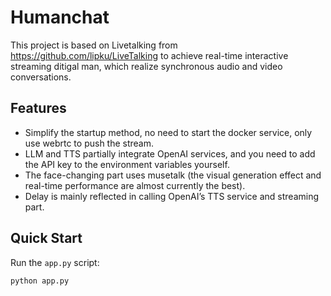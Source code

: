 # Humanchat
This project is based on Livetalking from https://github.com/lipku/LiveTalking to achieve real-time interactive streaming ditigal man, which realize synchronous audio and video conversations.

## Features
- Simplify the startup method, no need to start the docker service, only use webrtc to push the stream.
- LLM and TTS partially integrate OpenAI services, and you need to add the API key to the environment variables yourself.
- The face-changing part uses musetalk (the visual generation effect and real-time performance are almost currently the best).
- Delay is mainly reflected in calling OpenAI’s TTS service and streaming part.

## Quick Start
Run the `app.py` script:

```
python app.py
```